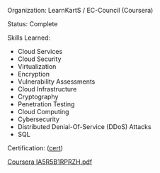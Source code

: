 Organization: LearnKartS / EC-Council (Coursera)

Status: Complete

Skills Learned:
- Cloud Services
- Cloud Security
- Virtualization
- Encryption
- Vulnerability Assessments
- Cloud Infrastructure
- Cryptography
- Penetration Testing
- Cloud Computing
- Cybersecurity
- Distributed Denial-Of-Service (DDoS) Attacks
- SQL

Certification:  ([cert](https://coursera.org/share/42aba5dca208f275cd1fc0ae73fd5865))

[Coursera IA5R5B1RPRZH.pdf](https://github.com/user-attachments/files/22066917/Coursera.IA5R5B1RPRZH.pdf)
